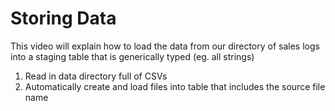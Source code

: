 # Storing Data
This video will explain how to load the data from our directory of sales logs
into a staging table that is generically typed (eg. all strings)

1. Read in data directory full of CSVs
2. Automatically create and load files into table that includes the source file name
